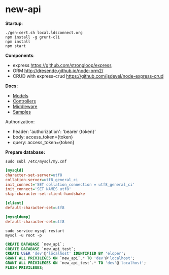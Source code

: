 new-api
=======

__Startup__:
```shell
./gen-cert.sh local.ldsconnect.org
npm install -g grunt-cli
npm install
npm start
```

__Components__:
* express https://github.com/strongloop/express
* ORM http://dresende.github.io/node-orm2/
* CRUD with express-crud https://github.com/jsdevel/node-express-crud

__Docs:__
* [Models](/lib/models/README.md)
* [Controllers](/lib/controllers/README.md)
* [Middleware](/lib/middleware/README.md)
* [Samples](/samples/README.md)


Authorization:

* header: 'authorization': 'bearer {token}'
* body: access_token={token}
* query: access_token={token}

__Prepare database:__

```shell
sudo subl /etc/mysql/my.cnf
```

```ini
[mysqld]
character-set-server=utf8
collation-server=utf8_general_ci
init_connect='SET collation_connection = utf8_general_ci'
init_connect='SET NAMES utf8'
skip-character-set-client-handshake

[client]
default-character-set=utf8

[mysqldump]
default-character-set=utf8
```

```shell
sudo service mysql restart
mysql -u root -p
```

```sql
CREATE DATABASE `new_api`;
CREATE DATABASE `new_api_test`;
CREATE USER 'dev'@'localhost' IDENTIFIED BY 'eloper';
GRANT ALL PRIVILEGES ON `new_api`.* TO 'dev'@'localhost';
GRANT ALL PRIVILEGES ON `new_api_test`.* TO 'dev'@'localhost';
FLUSH PRIVILEGES;
```
